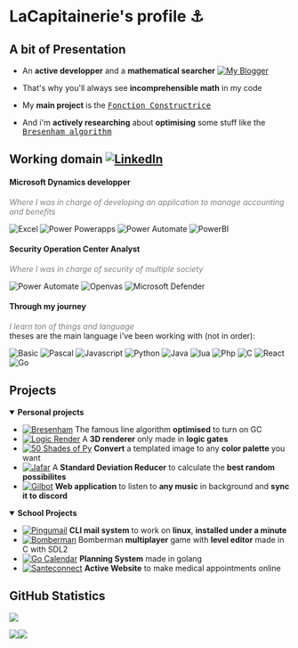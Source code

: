 <h1>LaCapitainerie's profile ⚓</h1>

## A bit of Presentation

- An **active developper** and a **mathematical searcher**
[![My Blogger](https://img.shields.io/badge/My_Blogger-Math_For_Dev-yellow?logo=blogger)](https://mathfordev.blogspot.com/)

- That's why you'll always see **incomprehensible math** in my code

- My **main project** is the [<kbd>Fonction Constructrice](https://github.com/LaCapitainerie/Fonction-Constructrice)

- And i'm **actively researching** about **optimising** some stuff like the [<kbd>Bresenham algorithm](https://github.com/LaCapitainerie/Bresenham)

## Working domain [![LinkedIn](https://img.shields.io/badge/LinkedIn-0e76a8?logo=linkedin)](https://www.linkedin.com/in/l%C3%A9on-pupier0420/)

<h4> Microsoft Dynamics developper</h4>
<i style="font-weight:normal;color:grey">Where I was in charge of developing an application to manage accounting and benefits</i>

![Excel](https://img.shields.io/badge/Excel-Nexity-red?logo=microsoftexcel&logoColor=green)
![Power Powerapps](https://img.shields.io/badge/Power_Apps-Nexity-red?logo=powerapps&logoColor=E287C8)
![Power Automate](https://img.shields.io/badge/Power_Automate-CNPP-blue?logo=PowerAutomate&logoColor=3486F2)
![PowerBI](https://img.shields.io/badge/Power_BI-CNPP-blue?logo=powerbi)

<h4> Security Operation Center Analyst</h4>
<i style="font-weight:normal;color:grey">Where I was in charge of security of multiple society</i>

![Power Automate](https://img.shields.io/badge/Power_Automate-CNPP-blue?logo=PowerAutomate&logoColor=3486F2)
![Openvas](https://img.shields.io/badge/Openvas-CNPP-blue?logo=Openvas)
![Microsoft Defender](https://img.shields.io/badge/Defender_for_Endpoint-CNPP-blue?logo=microsoft&logoColor=33BFF0)

<h4> Through my journey</h4>
<i style="font-weight:normal;color:grey">I learn ton of things and language</i>
<br>theses are the main language i've been working with (not in order):

![Basic](https://img.shields.io/badge/Visual_Basic-green?logo=visualbasic) ![Pascal](https://img.shields.io/badge/Pascal-grey?logo=pascal) ![Javascript](https://img.shields.io/badge/Javascript-yellow?logo=javascript) ![Python](https://img.shields.io/badge/Python-gold?logo=Python) ![Java](https://img.shields.io/badge/Java-white?logo=Java) ![lua](https://img.shields.io/badge/lua-yellow?logo=lua) ![Php](https://img.shields.io/badge/Php-A865C9?logo=Php) ![C](https://img.shields.io/badge/C-grey?logo=C) ![React](https://img.shields.io/badge/React-blue?logo=React) ![Go](https://img.shields.io/badge/Go-33BFF0?logo=Go)

## Projects

<details open>
   <summary><b>Personal projects</b></summary>

   * [![Bresenham](https://img.shields.io/badge/Bresenham-javascript-yellow?logo=javascript)](https://github.com/LaCapitainerie/Bresenham) The famous line algorithm **optimised** to turn on GC
   * [![Logic Render](https://img.shields.io/badge/Logic_Render-javascript-yellow?logo=javascript)](https://github.com/LaCapitainerie/Logic-Render) A **3D renderer** only made in **logic gates**
   * [![50 Shades of Py](https://img.shields.io/badge/50_Shades_Of_Py-python-gold?logo=python)](https://github.com/LaCapitainerie/50-Shades-of-py) **Convert** a templated image to any **color palette** you want
   * [![Jafar](https://img.shields.io/badge/Jafar-python-gold?logo=python)](https://github.com/LaCapitainerie/Logic-Render) A **Standard Deviation Reducer** to calculate the **best random possibilites**
   * [![Gilbot](https://img.shields.io/badge/Gilbot-node.js-green?logo=node.js)](https://github.com/LaCapitainerie/Logic-Render) **Web application** to listen to **any music** in background and **sync it to discord**
   
</details>

<details open>
   <summary><b>School Projects</b></summary>

   * [![Pingumail](https://img.shields.io/badge/Pingumail-Go-6AD7E6?logo=go)](https://github.com/LaCapitainerie/Logic-Render) **CLI mail system** to work on **linux**, **installed under a minute**
   * [![Bomberman](https://img.shields.io/badge/Bomberman-C-white?logo=node.js)](https://github.com/Skalefou/bomberman) Bomberman **multiplayer** game with **level editor** made in C with SDL2
   * [![Go Calendar](https://img.shields.io/badge/Go_Calendar-Go-6AD7E6?logo=go)](https://github.com/BySajed/Go-Calendar) **Planning System** made in golang
   * [![Santeconnect](https://img.shields.io/badge/Santeconnect-PHP-A865C9?logo=php)](https://github.com/BySajed/santeconnect) **Active Website** to make medical appointments online   
   
</details>

<!-------------------------------------------------------------- Statistics -------------------------------------------------------------->

## GitHub Statistics
<p display="left"><img src="http://github-profile-summary-cards.vercel.app/api/cards/profile-details?username=LaCapitainerie&theme=transparent"/>
<p display="left"><img src="http://github-profile-summary-cards.vercel.app/api/cards/stats?username=LaCapitainerie&theme=transparent"
   display="left"><img src="http://github-profile-summary-cards.vercel.app/api/cards/repos-per-language?username=LaCapitainerie&theme=transparent"/>
